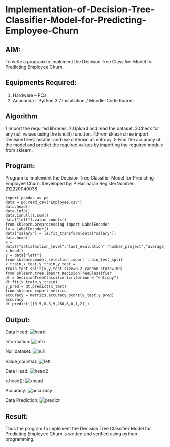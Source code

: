 # Implementation-of-Decision-Tree-Classifier-Model-for-Predicting-Employee-Churn

## AIM:
To write a program to implement the Decision Tree Classifier Model for Predicting Employee Churn.

## Equipments Required:
1. Hardware – PCs
2. Anaconda – Python 3.7 Installation / Moodle-Code Runner

## Algorithm
1.Import the required libraries.
2.Upload and read the dataset.
3.Check for any null values using the isnull() function.
4.From sklearn.tree import DecisionTreeClassifier and use criterion as entropy.
5.Find the accuracy of the model and predict the required values by importing the required module from sklearn. 

## Program:
Program to implement the Decision Tree Classifier Model for Predicting Employee Churn.
Developed by: P Hariharan
RegisterNumber: 212220040038
``` 
import pandas as pd
data = pd.read_csv("Employee.csv")
data.head()
data.info()
data.isnull().sum()
data["left"].value_counts()
from sklearn.preprocessing import LabelEncoder
le = LabelEncoder()
data["salary"] = le.fit_transform(data["salary"])
data.head()
x = data[["satisfaction_level","last_evaluation","number_project","average_montly_hours","time_spend_company","Work_accident","promotion_last_5years","salary"]]
x.head()
y = data["left"]
from sklearn.model_selection import train_test_split
x_train,x_test,y_train,y_test = train_test_split(x,y,test_size=0.2,random_state=100)
from sklearn.tree import DecisionTreeClassifier
dt = DecisionTreeClassifier(criterion = "entropy")
dt.fit(x_train,y_train)
y_pred = dt.predict(x_test)
from sklearn import metrics
accuracy = metrics.accuracy_score(y_test,y_pred)
accuracy
dt.predict([[0.5,0.8,9,260,6,0,1,2]])
```

## Output:
Data Head:
![head](https://user-images.githubusercontent.com/94828604/173539464-d9fb4ed7-afe5-40e0-8c6e-5f1e9601fcbd.png)


Information:
![info](https://user-images.githubusercontent.com/94828604/173539565-023822db-cbaf-4c2a-a113-16740b26bfd8.png)



Null dataset:
![null](https://user-images.githubusercontent.com/94828604/173539625-9de935de-93a7-4187-8dc7-2c80af2f561f.png)


Value_counts():
![left](https://user-images.githubusercontent.com/94828604/173539666-4b82e0e6-f538-4b5e-a650-83e3169dae9a.png)


Data Head:
![head2](https://user-images.githubusercontent.com/94828604/173539713-1293a3fb-661f-4651-8aa0-1c6f23264259.png)

x.head():
![xhead](https://user-images.githubusercontent.com/94828604/173539761-59bde7f3-88e9-42c0-a676-39dbc6db5308.png)


Accuracy:
![accuracy](https://user-images.githubusercontent.com/94828604/173539815-b1fb091a-2aa3-4062-ae8b-67c143adad4d.png)


Data Prediction:
![predict](https://user-images.githubusercontent.com/94828604/173539886-b8b8845e-bfeb-49d9-9ab1-4f61735a8c54.png)



## Result:
Thus the program to implement the Decision Tree Classifier Model for Predicting Employee Churn is written and verified using python programming.



